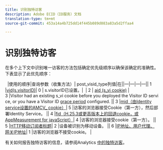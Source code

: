 ```yaml
---
title: 识别独特访客
description: Adobe ECID（ID服务）文档
translation-type: tm+mt
source-git-commit: 453a14a4b725dd14f445b089d083a83a5d2ffaa4

---
```



# 识别独特访客

在多个上下文中识别唯一访客的方法包括确定优先级顺序以确保该确定的准确性。 下表显示了此优先顺序：


 
|使用的顺序|查询参数（收集方法）| post_visid_type列值|在||—|—|—|—|| 1 |[vid(s.visitorID)](https://marketing.adobe.com/resources/help/en_US/sc/implement/visid_custom.html)| 0 | s.visitorID已设置。| 
| 2 | [aid (s_vi cookie)](https://marketing.adobe.com/resources/help/en_US/sc/implement/visid_analytics.html) | 3 |Visitor had an existing s_vi cookie before you deployed the Visitor ID service, or you have a Visitor ID [grace period](https://marketing.adobe.com/resources/help/en_US/mcvid/mcvid_grace_period.html) configured. || 3 |[mid（由Identity service设置的AMCV_ cookie）](https://marketing.adobe.com/resources/help/en_US/mcvid/)| 5 |访客的浏览器接受Cookie（第一方），然后部署Identity Service。 || 4 |[fid（H.25.3或更高版本上的回退cookie，或AppMeasurement for javaScript）](https://marketing.adobe.com/resources/help/en_US/sc/implement/visid_fallback.html)| 4 |访客的浏览器接受cookie（第一方）。 || 5 |[HTTP移动订阅者标题](https://marketing.adobe.com/resources/help/en_US/sc/implement/visid_mobile.html)| 2 |设备被识别为移动设备。 || 6 |[IP地址、用户代理、网关IP地址](https://marketing.adobe.com/resources/help/en_US/sc/implement/visid_fallback.html)| 1 |访客的浏览器不接受cookie。 |


有关如何报告独特访客的信息，请参阅Analytics [中的独特访客](https://docs.adobe.com/content/help/en/analytics/components/variables/dimensions-reports/reports-unique-visitors-v15-dsc.html)。
